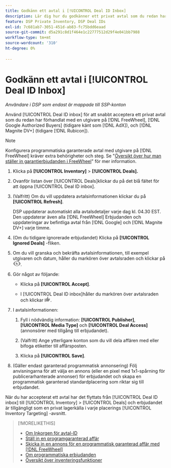 ```yaml
---
title: Godkänn ett avtal i [!UICONTROL Deal ID Inbox]
description: Lär dig hur du godkänner ett privat avtal som du redan har förhandlat med en utgivare på [!DNL FreeWheel], [!DNL Google Authorized Buyers] (tidigare känt som [!DNL AdX]), and [!DNL Magnite DV+] (tidigare [!DNL Rubicon]) med hjälp av Inkorgen för avtal-ID.
feature: DSP Private Inventory, DSP Deal IDs
exl-id: 7c681ab7-3051-451d-ab83-fc75bdd6eaad
source-git-commit: d5a291c8d1f464e1c22777512d29f4e041bb7988
workflow-type: tm+mt
source-wordcount: '310'
ht-degree: 0%

---
```


# Godkänn ett avtal i [!UICONTROL Deal ID Inbox]

*Användare i DSP som endast är mappade till SSP-konton*

Använd [!UICONTROL Deal ID inbox] för att snabbt acceptera ett privat avtal som du redan har förhandlat med en utgivare på [!DNL FreeWheel], [!DNL Google Authorized Buyers] (tidigare känt som [!DNL AdX]), och [!DNL Magnite DV+] (tidigare [!DNL Rubicon]).

>[!NOTE]
>
>Konfigurera programmatiska garanterade avtal med utgivare på [!DNL FreeWheel] kräver extra behörigheter och steg. Se &quot;[Översikt över hur man ställer in garantierbjudanden i FreeWheel](freewheel-overview.md)&quot; för mer information.

1. Klicka på **[!UICONTROL Inventory]** > **[!UICONTROL Deals].**

1. Ovanför listan över [!UICONTROL Deals]klickar du på det blå fältet för att öppna [!UICONTROL Deal ID inbox].

1. (Valfritt) Om du vill uppdatera avtalsinformationen klickar du på **[!UICONTROL Refresh]**.

   DSP uppdaterar automatiskt alla avtalsdetaljer varje dag kl. 04.30 EST. Den uppdaterar även alla [!DNL FreeWheel] Erbjudanden och uppdateringar av befintliga avtal från [!DNL Google] och [!DNL Magnite DV+] varje timme.

1. (Om du tidigare ignorerade erbjudandet) Klicka på **[!UICONTROL Ignored Deals]** -fliken.

1. Om du vill granska och bekräfta avtalsinformationen, till exempel utgivaren och datum, håller du markören över avtalsraden och klickar på ![Granska](/help/dsp/assets/review.png).

1. Gör något av följande:

   * Klicka på **[!UICONTROL Accept]**.

   * I [!UICONTROL Deal ID inbox]håller du markören över avtalsraden och klickar ![Acceptera](/help/dsp/assets/accept.png).

1. I avtalsinformationen:
   1. Fyll i nödvändig information: **[!UICONTROL Publisher]**, **[!UICONTROL Media Type]** och **[!UICONTROL Deal Access]** (annonsörer med tillgång till erbjudandet).
   1. (Valfritt) Ange ytterligare konton som du vill dela affären med eller bifoga etiketter till affärsposten.

   1. Klicka på **[!UICONTROL Save]**.

1. (Gäller endast garanterad programmatisk annonsering) Följ anvisningarna för att välja en annons (eller en pixel med 1x1-spårning för publicerarhanterade annonser) för erbjudandet och skapa en programmatisk garanterad standardplacering som riktar sig till erbjudandet.

När du har accepterat ett avtal har det flyttats från [!UICONTROL Deal ID inbox] till [!UICONTROL Inventory] > [!UICONTROL Deals] och erbjudandet är tillgängligt som en privat lagerkälla i varje placerings [!UICONTROL Inventory Targeting] -avsnitt.

>[!MORELIKETHIS]
>
>* [Om Inkorgen för avtal-ID](deal-id-inbox-about.md)
>* [Ställ in en programgaranterad affär](programmatic-guaranteed-set-up.md)
>* [Skicka in en annons för en programmatisk garanterad affär med [!DNL FreeWheel]](freewheel-submit.md)
>* [Om programmatiska erbjudanden](programmatic-guaranteed-about.md)
>* [Översikt över inventeringsfunktioner](inventory-overview.md)
